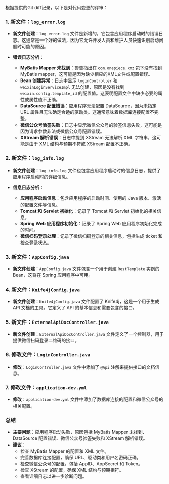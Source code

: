 根据提供的Git diff记录，以下是对代码变更的评审：

### 1. 新文件：`log_error.log`
- **新文件创建**：`log_error.log` 文件是新增的，它包含应用程序启动时的错误日志。这通常是一个好的做法，因为它允许开发人员和维护人员快速识别启动问题时可能的原因。

- **错误日志分析**：
  - **MyBatis Mapper 未找到**：警告指出在 `com.onepiece.xmz` 包下没有找到 MyBatis mapper，这可能是因为缺少相应的XML文件或配置错误。
  - **Bean 创建异常**：日志中显示 `loginController` 和 `weixinLoginServiceImpl` 无法创建，原因是没有找到 `weixin.config.template_id` 的配置值。这表明配置文件中缺少必要的属性或属性值不正确。
  - **DataSource 配置错误**：应用程序无法配置 DataSource，因为未指定 URL 属性且无法确定合适的驱动类。这通常意味着数据库连接配置不完整。
  - **微信公众号验签失败**：日志中显示微信公众号的验签信息失败，这可能是因为请求参数非法或微信公众号配置错误。
  - **XStream 解析错误**：日志中提到 XStream 无法解析 XML 字符串，这可能是由于 XML 结构与预期不符或 XStream 配置不正确。

### 2. 新文件：`log_info.log`
- **新文件创建**：`log_info.log` 文件也包含应用程序启动时的信息日志，提供了应用程序启动时的详细信息。

- **信息日志分析**：
  - **应用程序启动信息**：包含应用程序的启动时间、使用的 Java 版本、激活的配置文件等信息。
  - **Tomcat 和 Servlet 初始化**：记录了 Tomcat 和 Servlet 初始化的相关信息。
  - **Spring Web 应用程序初始化**：记录了 Spring Web 应用程序初始化完成的时间。
  - **微信扫码登录处理**：记录了微信扫码登录的相关信息，包括生成 ticket 和检查登录状态。

### 3. 新文件：`AppConfig.java`
- **新文件创建**：`AppConfig.java` 文件包含一个用于创建 `RestTemplate` 实例的 Bean，这将在 Spring 应用程序中可用。

### 4. 新文件：`Knife4jConfig.java`
- **新文件创建**：`Knife4jConfig.java` 文件配置了 Knife4j，这是一个用于生成 API 文档的工具。它定义了 API 的基本信息和需要包含的接口。

### 5. 新文件：`ExternalApiDocController.java`
- **新文件创建**：`ExternalApiDocController.java` 文件定义了一个控制器，用于提供微信扫码登录二维码的接口。

### 6. 修改文件：`LoginController.java`
- **修改**：`LoginController.java` 文件中添加了 `@Api` 注解来提供接口的文档信息。

### 7. 修改文件：`application-dev.yml`
- **修改**：`application-dev.yml` 文件中添加了数据库连接的配置和微信公众号的相关配置。

### 总结
- **主要问题**：应用程序启动失败，原因包括 MyBatis Mapper 未找到、DataSource 配置错误、微信公众号验签失败和 XStream 解析错误。
- **建议**：
  - 检查 MyBatis Mapper 的配置和 XML 文件。
  - 完善数据库连接配置，确保 URL、驱动类和用户名密码正确。
  - 检查微信公众号的配置，包括 AppID、AppSecret 和 Token。
  - 检查 XStream 的配置，确保 XML 结构与预期相符。
  - 查看详细日志以进一步诊断问题。